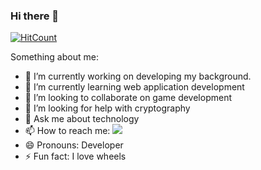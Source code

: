 ### Hi there 👋


[![HitCount](http://hits.dwyl.com/Mr-G-D/Mr-G-D.svg)](http://hits.dwyl.com/Mr-G-D/Mr-G-D)

Something about me:

- 🔭 I’m currently working on developing my background.
- 🌱 I’m currently learning web application development
- 👯 I’m looking to collaborate on game development
- 🤔 I’m looking for help with cryptography
- 💬 Ask me about technology
- 📫 How to reach me: ![](https://www.google.com/url?sa=i&url=https%3A%2F%2Fwww.flaticon.com%2Ffree-icon%2Flinkedin_174857&psig=AOvVaw2NExhNDsznRBmGek-pQrp0&ust=1609645618338000&source=images&cd=vfe&ved=0CAIQjRxqFwoTCIiy8Kqr_O0CFQAAAAAdAAAAABAD)
- 😄 Pronouns: Developer
- ⚡ Fun fact: I love wheels
